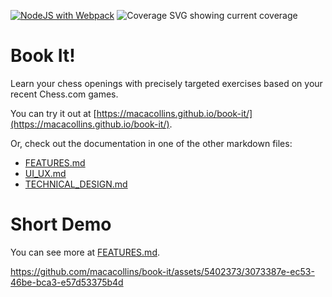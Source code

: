[![NodeJS with Webpack](https://github.com/macacollins/book-it/actions/workflows/webpack.yml/badge.svg)](https://github.com/macacollins/book-it/actions/workflows/webpack.yml)
![Coverage SVG showing current coverage](https://macacollins.github.io/book-it/coverage.svg)
# Book It!

Learn your chess openings with precisely targeted exercises based on your recent Chess.com games.

You can try it out at [https://macacollins.github.io/book-it/](https://macacollins.github.io/book-it/).

Or, check out the documentation in one of the other markdown files:
- [FEATURES.md](FEATURES.md)
- [UI_UX.md](UI_UX.md)
- [TECHNICAL_DESIGN.md](TECHNICAL_DESIGN.md)

# Short Demo

You can see more at [FEATURES.md](FEATURES.md).

https://github.com/macacollins/book-it/assets/5402373/3073387e-ec53-46be-bca3-e57d53375b4d

